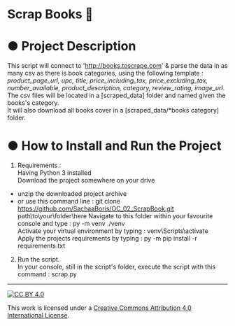 # Scrap Books 🚀
  
# ● Project Description
This script will connect to 'http://books.toscrape.com' & parse the data in as many csv as there is book categories, using the following template : *product_page_url, upc, title, price_including_tax, price_excluding_tax, number_available, product_description, category, review_rating, image_url*.  
The csv files will be located in a [scraped_data] folder and named given the books's category.  
It will also download all books cover in a [scraped_data/*books category] folder.  
  
# ● How to Install and Run the Project
1. Requirements :  
Having Python 3 installed  
Download the project somewhere on your drive  
- unzip the downloaded project archive
- or use this command line : git clone https://github.com/SachaaBoris/OC_02_ScrapBook.git path\to\your\folder\here
Navigate to this folder within your favourite console and type : py -m venv ./venv  
Activate your virtual environment by typing : venv\Scripts\activate  
Apply the projects requirements by typing : py -m  pip install -r requirements.txt

2. Run the script.  
In your console, still in the script's folder, execute the script with this command : scrap.py  
  
---
  
[![CC BY 4.0][cc-by-shield]][cc-by]  
  
This work is licensed under a [Creative Commons Attribution 4.0 International License][cc-by].  
  
[cc-by]: http://creativecommons.org/licenses/by/4.0/  
[cc-by-shield]: https://img.shields.io/badge/License-CC%20BY%204.0-lightgrey.svg  
